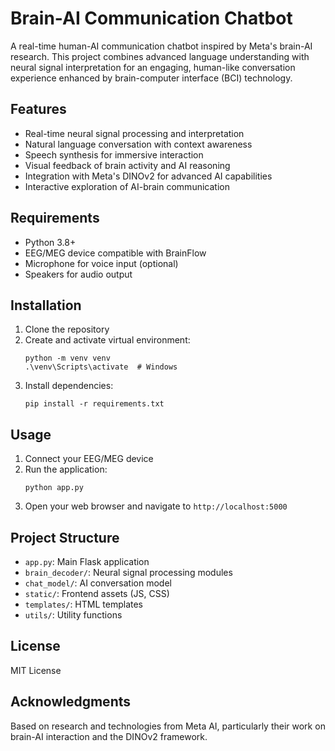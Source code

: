 # Brain-AI Communication Chatbot

A real-time human-AI communication chatbot inspired by Meta's brain-AI research. This project combines advanced language understanding with neural signal interpretation for an engaging, human-like conversation experience enhanced by brain-computer interface (BCI) technology.

## Features

- Real-time neural signal processing and interpretation
- Natural language conversation with context awareness
- Speech synthesis for immersive interaction
- Visual feedback of brain activity and AI reasoning
- Integration with Meta's DINOv2 for advanced AI capabilities
- Interactive exploration of AI-brain communication

## Requirements

- Python 3.8+
- EEG/MEG device compatible with BrainFlow
- Microphone for voice input (optional)
- Speakers for audio output

## Installation

1. Clone the repository
2. Create and activate virtual environment:
   ```
   python -m venv venv
   .\venv\Scripts\activate  # Windows
   ```
3. Install dependencies:
   ```
   pip install -r requirements.txt
   ```

## Usage

1. Connect your EEG/MEG device
2. Run the application:
   ```
   python app.py
   ```
3. Open your web browser and navigate to `http://localhost:5000`

## Project Structure

- `app.py`: Main Flask application
- `brain_decoder/`: Neural signal processing modules
- `chat_model/`: AI conversation model
- `static/`: Frontend assets (JS, CSS)
- `templates/`: HTML templates
- `utils/`: Utility functions

## License

MIT License

## Acknowledgments

Based on research and technologies from Meta AI, particularly their work on brain-AI interaction and the DINOv2 framework.
